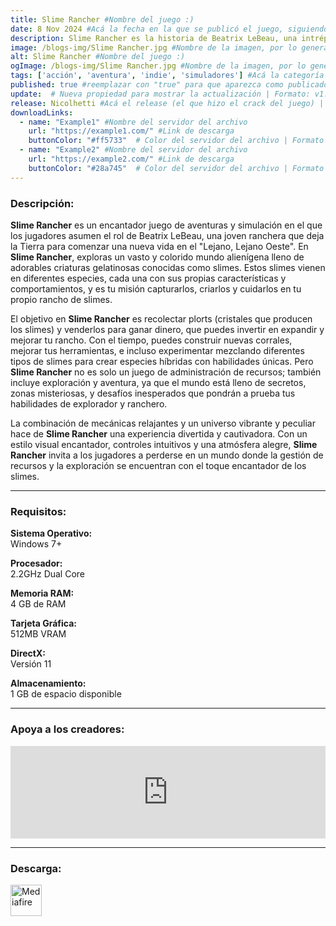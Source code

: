 ```yaml
---
title: Slime Rancher #Nombre del juego :)
date: 8 Nov 2024 #Acá la fecha en la que se publicó el juego, siguiendo este formato: Dia "30", Mes "Oct", Año "2024" = como debe quedar: 30 Oct 2024
description: Slime Rancher es la historia de Beatrix LeBeau, una intrépida y joven ranchera que se prepara para una vida a mil años luz de la Tierra en la ‘Lejana, Lejana Pradera’ donde prueba su suerte para ganarse la vida lidiando con slimes. #Acá una mini descripción del juego
image: /blogs-img/Slime Rancher.jpg #Nombre de la imagen, por lo general es exactamente el mismo nombre que el juego excluyendo lo ":" (Dos puntos)
alt: Slime Rancher #Nombre del juego :)
ogImage: /blogs-img/Slime Rancher.jpg #Nombre de la imagen, por lo general es exactamente el mismo nombre que el juego excluyendo lo ":" (Dos puntos)
tags: ['acción', 'aventura', 'indie', 'simuladores'] #Acá la categoría o categorías del juego, si es más de una se coloca en este formato: ['categoría1', 'categoría2']
published: true #reemplazar con "true" para que aparezca como publicado
update:  # Nueva propiedad para mostrar la actualización | Formato: v1.0.0
release: Nicolhetti #Acá el release (el que hizo el crack del juego) | Formato: Nicolhetti
downloadLinks:
  - name: "Example1" #Nombre del servidor del archivo
    url: "https://example1.com/" #Link de descarga
    buttonColor: "#ff5733"  # Color del servidor del archivo | Formato hexadecimal | MediaFire: #0171F0 | Buzzheavier: #FF6600 |
  - name: "Example2" #Nombre del servidor del archivo
    url: "https://example2.com/" #Link de descarga
    buttonColor: "#28a745"  # Color del servidor del archivo | Formato hexadecimal | MediaFire: #0171F0 | Buzzheavier: #FF6600 |
---
```


<!--En VSCode seleccionando una palabra, por ejemplo: "Slime Rancher" y apretando Ctrl+F2 se seleccionan todas las palabras iguales-->

### Descripción:
**Slime Rancher** es un encantador juego de aventuras y simulación en el que los jugadores asumen el rol de Beatrix LeBeau, una joven ranchera que deja la Tierra para comenzar una nueva vida en el "Lejano, Lejano Oeste". En **Slime Rancher**, exploras un vasto y colorido mundo alienígena lleno de adorables criaturas gelatinosas conocidas como slimes. Estos slimes vienen en diferentes especies, cada una con sus propias características y comportamientos, y es tu misión capturarlos, criarlos y cuidarlos en tu propio rancho de slimes.

El objetivo en **Slime Rancher** es recolectar plorts (cristales que producen los slimes) y venderlos para ganar dinero, que puedes invertir en expandir y mejorar tu rancho. Con el tiempo, puedes construir nuevas corrales, mejorar tus herramientas, e incluso experimentar mezclando diferentes tipos de slimes para crear especies híbridas con habilidades únicas. Pero **Slime Rancher** no es solo un juego de administración de recursos; también incluye exploración y aventura, ya que el mundo está lleno de secretos, zonas misteriosas, y desafíos inesperados que pondrán a prueba tus habilidades de explorador y ranchero.

La combinación de mecánicas relajantes y un universo vibrante y peculiar hace de **Slime Rancher** una experiencia divertida y cautivadora. Con un estilo visual encantador, controles intuitivos y una atmósfera alegre, **Slime Rancher** invita a los jugadores a perderse en un mundo donde la gestión de recursos y la exploración se encuentran con el toque encantador de los slimes.
<!--Prompt para Chat-GPT: Hazme una descripción para el juego "Slime Rancher" y cada que menciones "Slime Rancher" ponlo en negrita -->

---

### Requisitos:
**Sistema Operativo:**  
Windows 7+

**Procesador:**  
2.2GHz Dual Core

**Memoria RAM:**  
4 GB de RAM

**Tarjeta Gráfica:**  
512MB VRAM

**DirectX:**  
Versión 11

**Almacenamiento:**  
1 GB de espacio disponible

<!--Si falta o sobra un requisito se quita o se agrega manteniendo el mismo formato-->

---

### Apoya a los creadores:
<iframe src="https://store.steampowered.com/widget/433340/" frameborder="0" style="background-color: transparent; width: 100% !important; aspect-ratio: 646 / 190;"></iframe>

<!--Reemplazar los numeros (AppID) del juego (en este caso 2668510) por el numero (AppID) correspondiente con el juego a publicar-->
<!--El AppID se encuentra en la URL del Juego en Steam-->

---

### Descarga:

[<img src="https://gist.github.com/cxmeel/0dbc95191f239b631c3874f4ccf114e2/raw/download.svg" alt="Mediafire" height="50" />](https://www.mediafire.com/file/3s3zyq1bjv0kwqz/Slime+Rancher.zip/file)

<!-- # se debe reemplazar por el link de descarga-->

<!--NOMBRE-DEL-SERVICIO se debe reemplazar por el servicio donde está subido el juego-->
